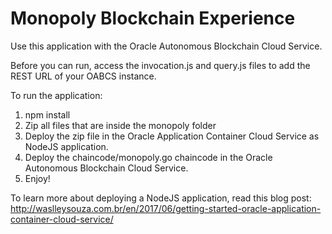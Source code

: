 Monopoly Blockchain Experience
==================================

Use this application with the Oracle Autonomous Blockchain Cloud Service.

Before you can run, access the invocation.js and query.js files to add the REST URL of your OABCS instance.

To run the application:
1) npm install
2) Zip all files that are inside the monopoly folder
3) Deploy the zip file in the Oracle Application Container Cloud Service as NodeJS application.
4) Deploy the chaincode/monopoly.go chaincode in the Oracle Autonomous Blockchain Cloud Service.
5) Enjoy!


To learn more about deploying a NodeJS application, read this blog post:
http://waslleysouza.com.br/en/2017/06/getting-started-oracle-application-container-cloud-service/